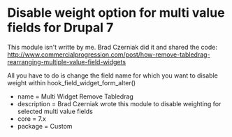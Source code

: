 # Disable weight option for multi value fields for Drupal 7

This module isn't writte by me. Brad Czerniak did it and shared the code:
http://www.commercialprogression.com/post/how-remove-tabledrag-rearranging-multiple-value-field-widgets

All you have to do is change the field name for which you want to disable weight within hook_field_widget_form_alter()

- name = Multi Widget Remove Tabledrag
- description = Brad Czerniak wrote this module to disable weighting for selected multi value fields
- core = 7.x
- package = Custom
